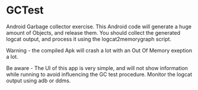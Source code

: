 GCTest
======

Android Garbage collector exercise. This Android code will generate a huge amount of Objects, and release them.
You should collect the generated logcat output, and process it using the logcat2memorygraph script.

Warning - the compiled Apk will crash a lot with an Out Of Memory exeption a lot.  

Be aware - The UI of this app is very simple, and will not show information while running to avoid influencing the GC test procedure.
Monitor the logcat output using adb or ddms.
